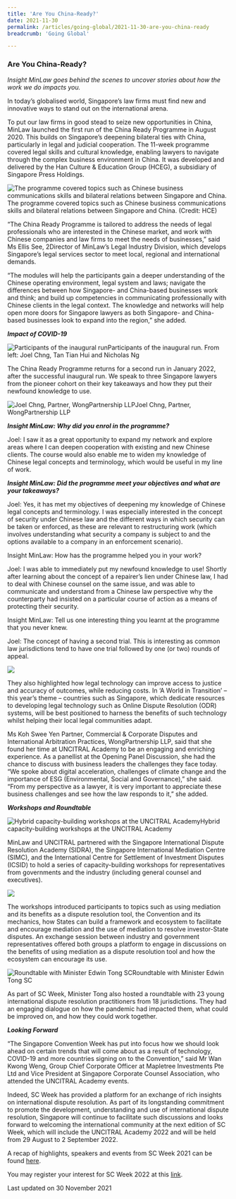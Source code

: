 ```yaml
---
title: 'Are You China-Ready?'
date: 2021-11-30
permalink: /articles/going-global/2021-11-30-are-you-china-ready
breadcrumb: 'Going Global'

---
```



### **Are You China-Ready?**

<i>Insight MinLaw goes behind the scenes to uncover stories about how the work we do impacts you.</i>
<br>

In today’s globalised world, Singapore’s law firms must find new and innovative ways to stand out on the international arena. 

To put our law firms in good stead to seize new opportunities in China, MinLaw launched the first run of the China Ready Programme in August 2020. This builds on Singapore’s deepening bilateral ties with China, particularly in legal and judicial cooperation. The 11-week programme covered legal skills and cultural knowledge, enabling lawyers to navigate through the complex business environment in China. It was developed and delivered by the Han Culture & Education Group (HCEG), a subsidiary of Singapore Press Holdings.

<div class="image">
  <img src="/images/CRP1.jpg" title="The programme covered topics such as Chinese business communications skills and bilateral relations between Singapore and China" alt="The programme covered topics such as Chinese business communications skills and bilateral relations between Singapore and China.">The programme covered topics such as Chinese business communications skills and bilateral relations between Singapore and China. (Credit: HCE)
</div>

“The China Ready Programme is tailored to address the needs of legal professionals who are interested in the Chinese market, and work with Chinese companies and law firms to meet the needs of businesses,” said Ms Ellis See, 2Director of MinLaw’s Legal Industry Division, which develops Singapore’s legal services sector to meet local, regional and international demands. 

“The modules will help the participants gain a deeper understanding of the Chinese operating environment, legal system and laws; navigate the differences between how Singapore- and China-based businesses work and think; and build up competencies in communicating professionally with Chinese clients in the legal context. The knowledge and networks will help open more doors for Singapore lawyers as both Singapore- and China-based businesses look to expand into the region,” she added.

<b><i>Impact of COVID-19</i></b>

<div class="image">
  <img src="/images/CRP2.jpg" title="Participants of the inaugural run" alt="Participants of the inaugural run">Participants of the inaugural run. From left: Joel Chng, Tan Tian Hui and Nicholas Ng
</div>

The China Ready Programme returns for a second run in January 2022, after the successful inaugural run. We speak to three Singapore lawyers from the pioneer cohort on their key takeaways and how they put their newfound knowledge to use.

<div class="image">
  <img src="/images/CRP3.jpg" title="Joel Chng, Partner, WongPartnership LLP" alt="Joel Chng, Partner, WongPartnership LLP">Joel Chng, Partner, WongPartnership LLP
</div>

<b><i>Insight MinLaw: Why did you enrol in the programme?</i></b>

Joel: I saw it as a great opportunity to expand my network and explore areas where I can deepen cooperation with existing and new Chinese clients. The course would also enable me to widen my knowledge of Chinese legal concepts and terminology, which would be useful in my line of work.

<b><i>Insight MinLaw: Did the programme meet your objectives and what are your takeaways?</i></b>

Joel: Yes, it has met my objectives of deepening my knowledge of Chinese legal concepts and terminology. I was especially interested in the concept of security under Chinese law and the different ways in which security can be taken or enforced, as these are relevant to restructuring work (which involves understanding what security a company is subject to and the options available to a company in an enforcement scenario). 

Insight MinLaw: How has the programme helped you in your work?

Joel: I was able to immediately put my newfound knowledge to use! Shortly after learning about the concept of a repairer’s lien under Chinese law, I had to deal with Chinese counsel on the same issue, and was able to communicate and understand from a Chinese law perspective why the counterparty had insisted on a particular course of action as a means of protecting their security. 

Insight MinLaw: Tell us one interesting thing you learnt at the programme that you never knew.

Joel: The concept of having a second trial. This is interesting as common law jurisdictions tend to have one trial followed by one (or two) rounds of appeal. 

<div class="image">
  <img src="/images/SC Week 6.PNG/">
</div>

They also highlighted how legal technology can improve access to justice and accuracy of outcomes, while reducing costs. In ‘A World in Transition’ – this year’s theme – countries such as Singapore, which dedicate resources to developing legal technology such as Online Dispute Resolution (ODR) systems, will be best positioned to harness the benefits of such technology whilst helping their local legal communities adapt.

Ms Koh Swee Yen Partner, Commercial & Corporate Disputes and International Arbitration Practices, WongPartnership LLP, said that she found her time at UNCITRAL Academy to be an engaging and enriching experience. As a panellist at the Opening Panel Discussion, she had the chance to discuss with business leaders the challenges they face today. “We spoke about digital acceleration, challenges of climate change and the importance of ESG (Environmental, Social and Governance),” she said.  “From my perspective as a lawyer, it is very important to appreciate these business challenges and see how the law responds to it,” she added. 

<b><i>Workshops and Roundtable</i></b>

<div class="image">
  <img src="/images/SC Week 7.JPG/" title="Hybrid capacity-building workshops at the UNCITRAL Academy" alt="Hybrid capacity-building workshops at the UNCITRAL Academy">Hybrid capacity-building workshops at the UNCITRAL Academy
</div>

MinLaw and UNCITRAL partnered with the Singapore International Dispute Resolution Academy (SIDRA), the Singapore International Mediation Centre (SIMC), and the International Centre for Settlement of Investment Disputes (ICSID) to hold a series of capacity-building workshops for representatives from governments and the industry (including general counsel and executives). 

<div class="image">
  <img src="/images/SC Week 8.png/">
</div>

The workshops introduced participants to topics such as using mediation and its benefits as a dispute resolution tool, the Convention and its mechanics, how States can build a framework and ecosystem to facilitate and encourage mediation and the use of mediation to resolve investor-State disputes. An exchange session between industry and government representatives offered both groups a platform to engage in discussions on the benefits of using mediation as a dispute resolution tool and how the ecosystem can encourage its use.

<div class="image">
  <img src="/images/SC Week 9.jpg/" title="Roundtable with Minister Edwin Tong SC" alt="Roundtable with Minister Edwin Tong SC">Roundtable with Minister Edwin Tong SC
</div>

As part of SC Week, Minister Tong also hosted a roundtable with 23 young international dispute resolution practitioners from 18 jurisdictions. They had an engaging dialogue on how the pandemic had impacted them, what could be improved on, and how they could work together.

<b><i>Looking Forward</i></b>

“The Singapore Convention Week has put into focus how we should look ahead on certain trends that will come about as a result of technology, COVID-19 and more countries signing on to the Convention,” said Mr Wan Kwong Weng, Group Chief Corporate Officer at Mapletree Investments Pte Ltd and Vice President at Singapore Corporate Counsel Association, who attended the UNCITRAL Academy events.  

Indeed, SC Week has provided a platform for an exchange of rich insights on international dispute resolution. As part of its longstanding commitment to promote the development, understanding and use of international dispute resolution, Singapore will continue to facilitate such discussions and looks forward to welcoming the international community at the next edition of SC Week, which will include the UNCITRAL Academy 2022 and will be held from 29 August to 2 September 2022.

A recap of highlights, speakers and events from SC Week 2021 can be found <a href="https://www.singaporeconventionweek.sg/">here</a>.

You may register your interest for SC Week 2022 at this <a href="https://go.gov.sg/sgconvention2022">link</a>.

Last updated on 30 November 2021
